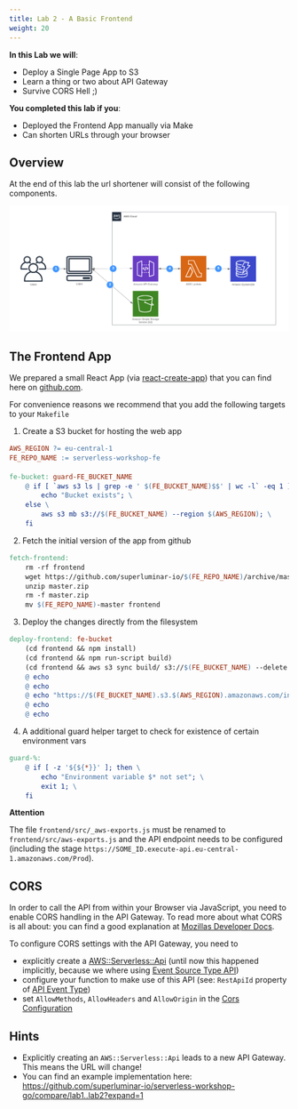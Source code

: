 ```yaml
---
title: Lab 2 - A Basic Frontend
weight: 20
---
```


**In this Lab we will**:

- Deploy a Single Page App to S3
- Learn a thing or two about API Gateway
- Survive CORS Hell ;)

**You completed this lab if you**:

- Deployed the Frontend App manually via Make
- Can shorten URLs through your browser

## Overview

At the end of this lab the url shortener will consist of the following components.

![Diagram Lab 2](./Lab2.png)


## The Frontend App

We prepared a small React App (via [react-create-app](https://github.com/facebook/create-react-app)) that you can find 
here on [github.com](https://github.com/superluminar-io/sac-workshop-fe).

For convenience reasons we recommend that you add the following targets to your `Makefile`

1. Create a S3 bucket for hosting the web app

```makefile
AWS_REGION ?= eu-central-1
FE_REPO_NAME := serverless-workshop-fe

fe-bucket: guard-FE_BUCKET_NAME
	@ if [ `aws s3 ls | grep -e ' $(FE_BUCKET_NAME)$$' | wc -l` -eq 1 ]; then \
		echo "Bucket exists"; \
	else \
		aws s3 mb s3://$(FE_BUCKET_NAME) --region $(AWS_REGION); \
	fi
```

2. Fetch the initial version of the app from github

```makefile
fetch-frontend:
	rm -rf frontend
	wget https://github.com/superluminar-io/$(FE_REPO_NAME)/archive/master.zip -O master.zip
	unzip master.zip
	rm -f master.zip
	mv $(FE_REPO_NAME)-master frontend
```

3. Deploy the changes directly from the filesystem

```makefile
deploy-frontend: fe-bucket
	(cd frontend && npm install)
	(cd frontend && npm run-script build)
	(cd frontend && aws s3 sync build/ s3://$(FE_BUCKET_NAME) --delete --acl public-read)
	@ echo
	@ echo
	@ echo "https://$(FE_BUCKET_NAME).s3.$(AWS_REGION).amazonaws.com/index.html"
	@ echo
	@ echo
``` 

4. A additional guard helper target to check for existence of certain environment vars 
```makefile
guard-%:
	@ if [ -z '${${*}}' ]; then \
		echo "Environment variable $* not set"; \
		exit 1; \
	fi
```

**Attention**

The file `frontend/src/_aws-exports.js` must be renamed to `frontend/src/aws-exports.js` and the API endpoint needs
to be configured (including the stage `https://SOME_ID.execute-api.eu-central-1.amazonaws.com/Prod`).

## CORS

In order to call the API from within your Browser via JavaScript, you need to enable CORS handling in the API Gateway.
To read more about what CORS is all about: you can find a good explanation at [Mozillas Developer Docs](https://developer.mozilla.org/en-US/docs/Web/HTTP/CORS).

To configure CORS settings with the API Gateway, you need to 

- explicitly create a [AWS::Serverless::Api](https://github.com/awslabs/serverless-application-model/blob/master/versions/2016-10-31.md#awsserverlessapi) 
(until now this happened implicitly, because we where using [Event Source Type API](https://github.com/awslabs/serverless-application-model/blob/master/versions/2016-10-31.md#api))
- configure your function to make use of this API (see: `RestApiId` property of [API Event Type](https://github.com/awslabs/serverless-application-model/blob/master/versions/2016-10-31.md#api))
- set `AllowMethods`, `AllowHeaders` and `AllowOrigin` in the [Cors Configuration](https://github.com/awslabs/serverless-application-model/blob/master/versions/2016-10-31.md#cors-configuration)

## Hints
- Explicitly creating an `AWS::Serverless::Api` leads to a new API Gateway. This means the URL will change!
- You can find an example implementation here: https://github.com/superluminar-io/serverless-workshop-go/compare/lab1..lab2?expand=1
